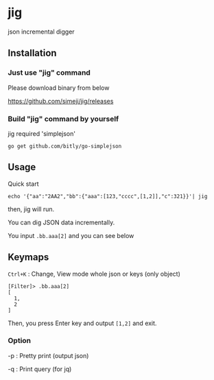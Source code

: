 # jig
json incremental digger

## Installation

### Just use "jig" command

Please download binary from below

https://github.com/simeji/jig/releases

### Build "jig" command by yourself

jig required 'simplejson'

```
go get github.com/bitly/go-simplejson
```

## Usage

Quick start

```
echo '{"aa":"2AA2","bb":{"aaa":[123,"cccc",[1,2]],"c":321}}'| jig
```

then, jig will run.

You can dig JSON data incrementally.

You input `.bb.aaa[2]` and you can see below

## Keymaps

`Ctrl+K` : Change, View mode whole json or keys (only object)

```
[Filter]> .bb.aaa[2]
[
  1,
  2
]
```

Then, you press Enter key and output `[1,2]` and exit.


### Option

-p : Pretty print (output json)

-q : Print query (for jq)

